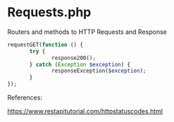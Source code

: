 # Requests.php
Routers and methods to HTTP Requests and Response

```php
requestGET(function () {
       try {
              response200();
       } catch (Exception $exception) {
              responseException($exception);
       }
});
```

References:

https://www.restapitutorial.com/httpstatuscodes.html
